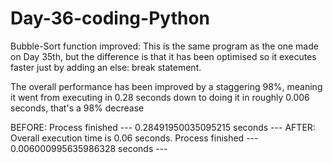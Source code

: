 # Day-36-coding-Python
Bubble-Sort function improved: 
This is the same program as the one made on Day 35th, but the difference is that it has been optimised so 
it executes faster just by adding an else: break statement.

The overall performance has been improved by a staggering 98%, meaning it went from executing in 0.28 seconds 
down to doing it in roughly 0.006 seconds, that's a 98% decrease

BEFORE:
Process finished --- 0.28491950035095215 seconds ---
AFTER:
Overall execution time is 0.06 seconds. Process finished --- 0.006000995635986328 seconds ---
